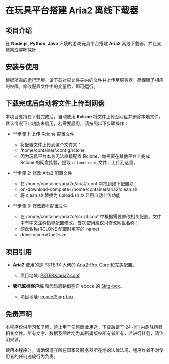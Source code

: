 # 在玩具平台搭建 Aria2 离线下载器

## 项目介绍

在 **Node.js**, **Python**, **Java** 环境的游戏玩具平台搭建 **Aria2** 离线下载器，并且支持集成哪吒探针

## 安装与使用

根据所需的运行环境，请下载对应文件夹内的文件并上传至服务器，确保赋予相应的权限。修改配置文件中的变量后，即可运行。

## 下载完成后自动将文件上传到网盘

本项目支持在下载完成后，自动使用 **Rclone** 将文件上传至网盘并删除本地文件。默认情况下此功能未启用，若需要启用，请按照以下步骤操作：

- **步骤 1: 上传 Rclone 配置文件
  - 将配置文件上传到这个文件夹：
  - /home/container/.config/rclone
  - 因为玩具平台本身无法直接配置 Rclone，你需要在其他平台上完成 Rclone 的网盘挂载，提取 `rclone.conf` 文件，上传到这里。


- **步骤 2: 修改 Aria2 配置文件
  - 在 /home/container/aria2c/aria2.conf 中找到如下配置项：
  - on-download-complete=/home/container/aria2/clean.sh
   - 将 clean.sh 替换为 upload.sh 以启用自动上传功能


- **步骤 3: 修改脚本配置文件
   - 在 /home/container/aria2c/script.conf 中根据需要修改相关配置，文件中有中文注释指导配置修改。首次使用建议只修改网盘名称：
   - 网盘名称(RCLONE 配置时填写的 name)
   - drive-name=OneDrive


## 项目引用
- **Aria2** 使用的是 P3TERX 大佬的 [Aria2-Pro-Core](https://github.com/P3TERX/Aria2-Pro-Core) 和完美配置。
  - 项目地址: [P3TERX/aria2.conf](https://github.com/P3TERX/aria2.conf)
  
- **哪吒监控客户端** 和代码思路借鉴自 eooce 的 [Sing-box](https://github.com/eooce/Sing-box)。
  - 项目地址: [eooce/Sing-box](https://github.com/eooce/Sing-box)



## 免责声明

本程序仅供学习和了解，禁止用于任何商业用途，下载后请于 24 小时内删除所有相关文件。所有文字、数据及图片均为其所属版权所有者所有，若进行转载，请注明来源。

使用本程序时，请确保遵守所在国家及服务器所在地的法律法规，程序作者不对使用者的任何违规行为负责。
